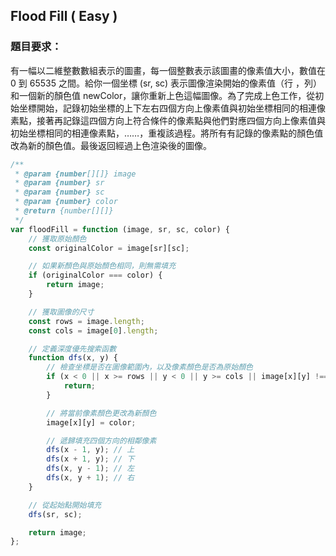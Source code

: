 ## Flood Fill ( Easy )

### 題目要求：

有一幅以二維整數數組表示的圖畫，每一個整數表示該圖畫的像素值大小，數值在 0 到 65535 之間。給你一個坐標 (sr, sc) 表示圖像渲染開始的像素值（行 ，列）和一個新的顏色值 newColor，讓你重新上色這幅圖像。為了完成上色工作，從初始坐標開始，記錄初始坐標的上下左右四個方向上像素值與初始坐標相同的相連像素點，接著再記錄這四個方向上符合條件的像素點與他們對應四個方向上像素值與初始坐標相同的相連像素點，……，重複該過程。將所有有記錄的像素點的顏色值改為新的顏色值。最後返回經過上色渲染後的圖像。

```javascript
/**
 * @param {number[][]} image
 * @param {number} sr
 * @param {number} sc
 * @param {number} color
 * @return {number[][]}
 */
var floodFill = function (image, sr, sc, color) {
    // 獲取原始顏色
    const originalColor = image[sr][sc];

    // 如果新顏色與原始顏色相同，則無需填充
    if (originalColor === color) {
        return image;
    }

    // 獲取圖像的尺寸
    const rows = image.length;
    const cols = image[0].length;

    // 定義深度優先搜索函數
    function dfs(x, y) {
        // 檢查坐標是否在圖像範圍內，以及像素顏色是否為原始顏色
        if (x < 0 || x >= rows || y < 0 || y >= cols || image[x][y] !== originalColor) {
            return;
        }

        // 將當前像素顏色更改為新顏色
        image[x][y] = color;

        // 遞歸填充四個方向的相鄰像素
        dfs(x - 1, y); // 上
        dfs(x + 1, y); // 下
        dfs(x, y - 1); // 左
        dfs(x, y + 1); // 右
    }

    // 從起始點開始填充
    dfs(sr, sc);

    return image;
};
```
